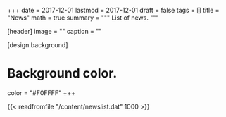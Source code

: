 +++
date = 2017-12-01
lastmod = 2017-12-01
draft = false
tags = []
title = "News"
math = true
summary = """
List of news.
"""

[header]
image = ""
caption = ""

[design.background]
  # Background color.
  color = "#F0FFFF"
+++

{{< readfromfile "/content/newslist.dat" 1000 >}} 